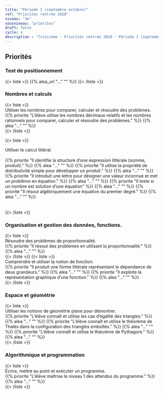 ```yaml
---
title: "Période 1 (septembre octobre)"
ref: "Priorités rentrée 2020"
niveau: "3e"
sousniveau: "priorites"
draft: false
cycle: 4
description : "Troisième - Priorités rentrée 2020 - Période 1 (septembre octobre)"
---
```


<h2 class="ui horizontal divider header">Priorités</h2>
<h3 class="ui horizontal divider header">Test de positionnement</h3>
{{< liste >}}
	{{% alea_url "..." "" %}}
{{< /liste >}}


<h3 class="ui horizontal divider header">Nombres et calculs</h3>
{{< liste >}}
	<div class="item">
		<i class="large black chevron circle right icon"></i> <div class="header content"> Utiliser les nombres pour comparer, calculer et résoudre des problèmes.</div>	
		<div class="ui middle aligned animated selection divided list">
			{{% priorite "L’élève utilise les nombres décimaux relatifs et les nombres rationnels pour comparer, calculer et résoudre des problèmes." %}}
			{{% alea "..." "" %}}
		</div>	
	</div>	
{{< /liste >}}

{{< liste >}}
	<div class="item">
		<i class="large black chevron circle right icon"></i> <div class="header content"> Utiliser le calcul littéral.</div>	
		<div class="ui middle aligned animated selection divided list">
			{{% priorite "Il identifie la structure d’une expression littérale (somme, produit)." %}}
			{{% alea "..." "" %}}
			{{% priorite "Il utilise la propriété de distributivité simple pour développer un produit." %}}
			{{% alea "..." "" %}}
			{{% priorite "Il introduit une lettre pour désigner une valeur inconnue et met un problème en équation." %}}
			{{% alea "..." "" %}}
			{{% priorite "Il teste si un nombre est solution d’une équation" %}}
			{{% alea "..." "" %}}
			{{% priorite "Il résout algébriquement une équation du premier degré." %}}
			{{% alea "..." "" %}}
		</div>	
	</div>	
{{< /liste >}}

<h3 class="ui horizontal divider header">Organisation et gestion des données, fonctions.</h3>
{{< liste >}}
	<div class="item">
		<i class="large black chevron circle right icon"></i> <div class="header content"> Résoudre des problèmes de proportionnalité.</div>	
		<div class="ui middle aligned animated selection divided list">
			{{% priorite "Il résout des problèmes en utilisant la proportionnalité." %}}
			{{% alea "..." "" %}}
		</div>	
	</div>	
{{< /liste >}}
{{< liste >}}
	<div class="item">
		<i class="large black chevron circle right icon"></i> <div class="header content"> Comprendre et utiliser la notion de fonction.</div>	
		<div class="ui middle aligned animated selection divided list">
			{{% priorite "Il produit une forme littérale représentant la dépendance de deux grandeurs." %}}
			{{% alea "..." "" %}}
			{{% priorite "Il exploite la représentation graphique d’une fonction." %}}
			{{% alea "..." "" %}}
		</div>	
	</div>	
{{< /liste >}}

<h3 class="ui horizontal divider header">Espace et géométrie</h3>
{{< liste >}}
	<div class="item">
		<i class="large black chevron circle right icon"></i> <div class="header content"> Utiliser les notions de géométrie plane pour démontrer.</div>	
		<div class="ui middle aligned animated selection divided list">
			{{% priorite "L’élève connaît et utilise les cas d’égalité des triangles." %}}
			{{% alea "..." "" %}}
			{{% priorite "L’élève connaît et utilise le théorème de Thalès dans la configuration des triangles emboîtés." %}}
			{{% alea "..." "" %}}
			{{% priorite "L’élève connaît et utilise le théorème de Pythagore." %}}
			{{% alea "..." "" %}}
		</div>	
	</div>	
{{< /liste >}}

<h3 class="ui horizontal divider header">Algorithmique et programmation</h3>
{{< liste >}}
	<div class="item">
		<i class="large black chevron circle right icon"></i> <div class="header content">Écrire, mettre au point et exécuter un programme.</div>	
		<div class="ui middle aligned animated selection divided list">
			{{% priorite "L’élève maîtrise le niveau 1 des attendus du programme." %}}
			{{% alea "..." "" %}}
		</div>	
	</div>	
{{< /liste >}}

<!-- {{< liste_exercices >}}
	{{% alea_url "..." "" %}}
	{{% alea "..." "" %}}
{{< /liste_exercices >}}



{{< titre "Compléments numériques" >}}

{{< liste >}}
{{< /liste >}} -->